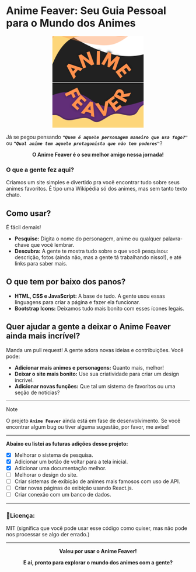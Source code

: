 # Anime Feaver: Seu Guia Pessoal para o Mundo dos Animes

<div align="center">
  <img src="js/src/icons/icon-512X512.png" alt="iconlogo" width="250px" />
</div>

Já se pegou pensando **_`"Quem é aquele personagem maneiro que usa fogo?"`_** ou **_`"Qual anime tem aquele protagonista que não tem poderes"`_**?

<div align="center">
  <p><b>O Anime Feaver é o seu melhor amigo nessa jornada!</b></p>
</div>

### **O que a gente fez aqui?**

Criamos um site simples e divertido pra você encontrar tudo sobre seus animes favoritos. É tipo uma Wikipédia só dos animes, mas sem tanto texto chato.

## Como usar?

É fácil demais! 

* **Pesquise:** Digita o nome do personagem, anime ou qualquer palavra-chave que você lembrar.
* **Descubra:** A gente te mostra tudo sobre o que você pesquisou: descrição, fotos (ainda não, mas a gente tá trabalhando nisso!), e até links para saber mais.

## O que tem por baixo dos panos?

* **HTML, CSS e JavaScript:** A base de tudo. A gente usou essas linguagens para criar a página e fazer ela funcionar.
* **Bootstrap Icons:** Deixamos tudo mais bonito com esses ícones legais.

## Quer ajudar a gente a deixar o Anime Feaver ainda mais incrível?

Manda um pull request! A gente adora novas ideias e contribuições. Você pode:

* **Adicionar mais animes e personagens:** Quanto mais, melhor!
* **Deixar o site mais bonito:** Use sua criatividade para criar um design incrível.
* **Adicionar novas funções:** Que tal um sistema de favoritos ou uma seção de notícias?

---

> [!NOTE]
> O projeto **`Anime Feaver`** ainda está em fase de desenvolvimento. Se você encontrar algum bug ou tiver alguma sugestão, por favor, me avise!

---

**Abaixo eu listei as futuras adições desse projeto:**

- [x] Melhorar o sistema de pesquisa.
- [x] Adicionar um botão de voltar para a tela inicial.
- [x] Adicionar uma documentação melhor.
- [ ] Melhorar o design do site.
- [ ] Criar sistemas de exibição de animes mais famosos com uso de API.
- [ ] Criar novas páginas de exibição usando React.js.
- [ ] Criar conexão com um banco de dados.

---

### **📑Licença:**

MIT (significa que você pode usar esse código como quiser, mas não pode nos processar se algo der errado.)

---

<div align="center">
  <p><b>Valeu por usar o Anime Feaver!</b></p>
  <p><b>E aí, pronto para explorar o mundo dos animes com a gente?</b></p>
</div>
